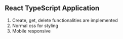 ## React TypeScript Application

1. Create, get, delete functionalities are implemented
2. Normal css for styling
3. Mobile responsive